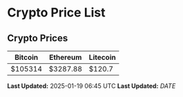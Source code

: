 # Crypto Price List

## Crypto Prices
| Bitcoin | Ethereum | Litecoin |
| ------- | -------- | -------- |
| $105314 | $3287.88 | $120.7 |
**Last Updated:** 2025-01-19 06:45 UTC
**Last Updated:** $DATE$
